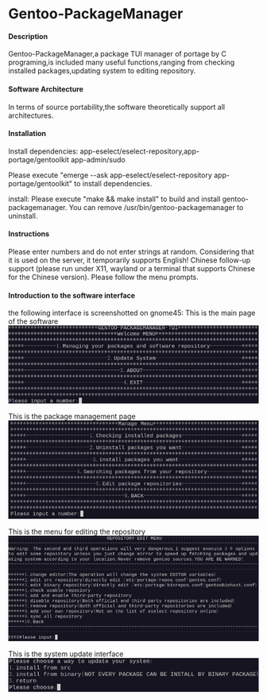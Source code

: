 # Gentoo-PackageManager

#### Description

Gentoo-PackageManager,a package TUI manager of portage by C programing,is included many useful functions,ranging from checking installed packages,updating system to editing repository.

#### Software Architecture

In terms of source portability,the software theoretically support all architectures.

#### Installation

Install dependencies:
app-eselect/eselect-repository,app-portage/gentoolkit app-admin/sudo

Please execute "emerge --ask app-eselect/eselect-repository app-portage/gentoolkit" to install dependencies.

install:
Please execute "make && make install" to build and install gentoo-packagemanager.
You can remove /usr/bin/gentoo-packagemanager to uninstall.

#### Instructions

Please enter numbers and do not enter strings at random.
Considering that it is used on the server, it temporarily supports English! Chinese follow-up support (please run under X11, wayland or a terminal that supports Chinese for the Chinese version).
Please follow the menu prompts.

#### Introduction to the software interface

the following interface is screenshotted on gnome45:
This is the main page of the software
![Figure 0](images/823e5dbdd6b03d0f55c3900960ef887bdc7c79767b1495900db92746db44013e.png)

This is the package management page
![Figure 1](images/f9cce90da395b82b5a0cea467b83f00e5a4788b8d82c2130bd9b47092e5fb0ec.png)

This is the menu for editing the repository
![Figure 2](images/13c2833c8458bdfbb4136ec176db9c92bb6a58e333f49c21498082ac2c29f3ad.png)

This is the system update interface
![Figure 3](images/ff5d2da03c9b02f1b27c6e4cb74f11f2e11956e6023bed70a0e08ecbf17ec781.png)  
